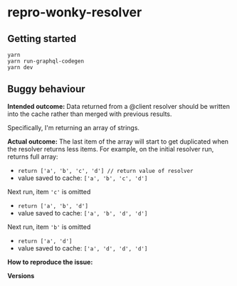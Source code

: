 # repro-wonky-resolver

## Getting started

```
yarn
yarn run-graphql-codegen
yarn dev
```

## Buggy behaviour

**Intended outcome:**
Data returned from a @client resolver should be written into the cache rather than merged with previous results.

Specifically, I'm returning an array of strings. 

**Actual outcome:**
The last item of the array will start to get duplicated when the resolver returns less items. For example, on the initial resolver run, returns full array:

* `return ['a', 'b', 'c', 'd'] // return value of resolver`
* value saved to cache: `['a', 'b', 'c', 'd']`

Next run, item `'c'` is omitted

* `return ['a', 'b', 'd']`
* value saved to cache: `['a', 'b', 'd', 'd']`

Next run, item `'b'` is omitted

* `return ['a', 'd']`
* value saved to cache: `['a', 'd', 'd', 'd']`

**How to reproduce the issue:**
<!--
If possible, please create a reproduction using https://github.com/apollographql/react-apollo-error-template and link to it here. If you prefer an in-browser way to create reproduction, try: https://codesandbox.io/s/github/apollographql/react-apollo-error-template

Instructions for how the issue can be reproduced by a maintainer or contributor. Be as specific as possible, and only mention what is necessary to reproduce the bug. If possible, try to isolate the exact circumstances in which the bug occurs and avoid speculation over what the cause might be.
-->

**Versions**
<!--
Run the following command in your project directory, and paste its (automatically copied to clipboard) results here:

`npx envinfo@latest --preset apollo --clipboard`
-->
